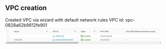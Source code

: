 ## VPC creation
Created VPC via wizard with default network rules
VPC id: vpc-0828a62b9612fe901
![screenshot of VPC](/project2pictures/VPC_created.jpg)